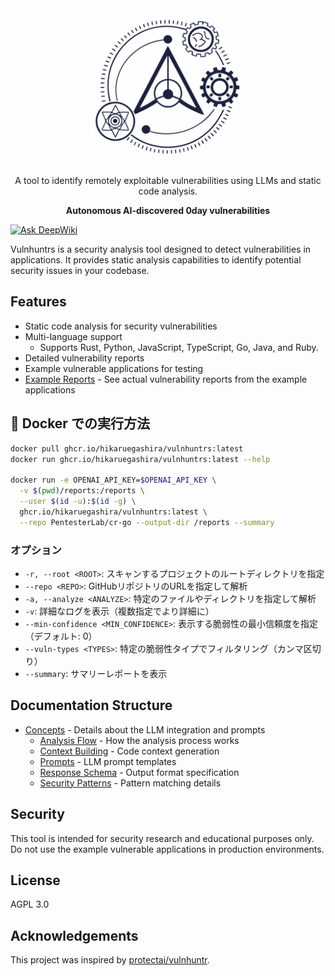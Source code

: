 <div align="center">

  <img width="250" src="./logo.png" alt="Vulnhuntrs Logo">

A tool to identify remotely exploitable vulnerabilities using LLMs and static code analysis.

**Autonomous AI-discovered 0day vulnerabilities**

</div>

[![Ask DeepWiki](https://deepwiki.com/badge.svg)](https://deepwiki.com/HikaruEgashira/vulnhuntrs)

Vulnhuntrs is a security analysis tool designed to detect vulnerabilities in applications. It provides static analysis capabilities to identify potential security issues in your codebase.


## Features

- Static code analysis for security vulnerabilities
- Multi-language support
  - Supports Rust, Python, JavaScript, TypeScript, Go, Java, and Ruby.
- Detailed vulnerability reports
- Example vulnerable applications for testing
- [Example Reports](docs/reports/) - See actual vulnerability reports from the example applications

## 🐳 Docker での実行方法

```bash
docker pull ghcr.io/hikaruegashira/vulnhuntrs:latest
docker run ghcr.io/hikaruegashira/vulnhuntrs:latest --help

docker run -e OPENAI_API_KEY=$OPENAI_API_KEY \
  -v $(pwd)/reports:/reports \
  --user $(id -u):$(id -g) \
  ghcr.io/hikaruegashira/vulnhuntrs:latest \
  --repo PentesterLab/cr-go --output-dir /reports --summary
```


### オプション

- `-r, --root <ROOT>`: スキャンするプロジェクトのルートディレクトリを指定
- `--repo <REPO>`: GitHubリポジトリのURLを指定して解析
- `-a, --analyze <ANALYZE>`: 特定のファイルやディレクトリを指定して解析
- `-v`: 詳細なログを表示（複数指定でより詳細に）
- `--min-confidence <MIN_CONFIDENCE>`: 表示する脆弱性の最小信頼度を指定（デフォルト: 0）
- `--vuln-types <TYPES>`: 特定の脆弱性タイプでフィルタリング（カンマ区切り）
- `--summary`: サマリーレポートを表示

## Documentation Structure

- [Concepts](docs/concepts/) - Details about the LLM integration and prompts
  - [Analysis Flow](docs/concepts/analysis_flow.md) - How the analysis process works
  - [Context Building](docs/concepts/context.md) - Code context generation
  - [Prompts](docs/concepts/prompts.md) - LLM prompt templates
  - [Response Schema](docs/concepts/response_schema.md) - Output format specification
  - [Security Patterns](docs/concepts/security_patterns.md) - Pattern matching details

## Security

This tool is intended for security research and educational purposes only. Do not use the example vulnerable applications in production environments.

## License

AGPL 3.0

## Acknowledgements

This project was inspired by [protectai/vulnhuntr](https://github.com/protectai/vulnhuntr).
